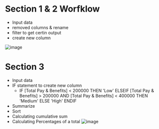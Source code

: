 # Section 1 & 2 Worfklow
- Input data
- removed columns & rename
- filter to get certin output
- create new column

![image](https://user-images.githubusercontent.com/74512335/186531662-d3581b96-ac48-408d-9fba-dea7764288f7.png)

# Section 3
- Input data 
- IF statement to create new column 
  - IF [Total Pay & Benefits] < 200000 
    THEN 'Low'
    ELSEIF [Total Pay & Benefits] > 200000
    AND [Total Pay & Benefits] < 400000
    THEN 'Medium'
    ELSE 'High' ENDIF
 - Summarize 
 - Sort 
 - Calculating cumulative sum 
 - Calculating Percentages of a total
 ![image](https://user-images.githubusercontent.com/74512335/186535254-8596b969-950b-424a-a86b-12c780a0ea7b.png)
